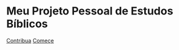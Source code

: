 <!-- _coverpage.md -->

# Meu Projeto Pessoal de Estudos Bíblicos

[Contribua](https://github.com/kasskudos/theology/)
[Começe](README.md)
